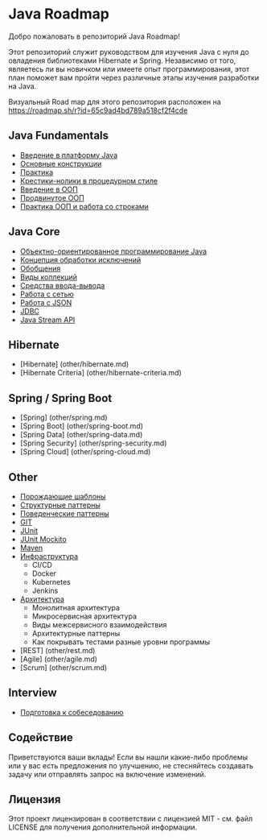 # Java Roadmap

Добро пожаловать в репозиторий Java Roadmap!

Этот репозиторий служит руководством для изучения Java с нуля до овладения библиотеками Hibernate и Spring.
Независимо от того, являетесь ли вы новичком или имеете опыт программирования,
этот план поможет вам пройти через различные этапы изучения разработки на Java.

Визуальный Road map для этого репозитория расположен на https://roadmap.sh/r?id=65c9ad4bd789a518cf2f4cde

## Java Fundamentals

+ [Введение в платформу Java](src/main/resources/java-core/1-java-fundamentals/lvl1/1-java-fundamentals-level-1.md)
+ [Основные конструкции](src/main/resources/java-core/1-java-fundamentals/lvl2/1-java-fundamentals-level-2.md)
+ [Практика](src/main/resources/java-core/1-java-fundamentals/lvl3/1-java-fundamentals-level-3.md)
+ [Крестики-нолики в процедурном стиле](src/main/resources/java-core/1-java-fundamentals/lvl4/1-java-fundamentals-level-4.md)
+ [Введение в ООП](src/main/resources/java-core/1-java-fundamentals/lvl5/1-java-fundamentals-level-5.md)
+ [Продвинутое ООП](src/main/resources/java-core/1-java-fundamentals/lvl6/1-java-fundamentals-level-6.md)
+ [Практика ООП и работа со строками](src/main/resources/java-core/1-java-fundamentals/lvl7/1-java-fundamentals-level-7.md)

## Java Core

+ [Объектно-ориентированное программирование Java](src/main/resources/java-core/2-java-core/lvl1/2-java-core-level-1.md)
+ [Концепция обработки исключений](src/main/resources/java-core/2-java-core/lvl2/2-java-core-level-2.md)
+ [Обобщения](src/main/resources/java-core/2-java-core/lvl3/2-java-core-level-3.md)
+ [Виды коллекций](src/main/resources/java-core/2-java-core/lvl4/2-java-core-level-4.md)
+ [Средства ввода-вывода](src/main/resources/java-core/2-java-core/lvl5/2-java-core-level-5.md)
+ [Работа с сетью](src/main/resources/java-core/2-java-core/lvl6/2-java-core-level-6.md)
+ [Работа с JSON](src/main/resources/java-core/2-java-core/lvl7/2-java-core-level-7.md)
+ [JDBC](src/main/resources/java-core/2-java-core/lvl8/2-java-core-level-8.md)
+ [Java Stream API](src/main/resources/java-core/2-java-core/lvl9/2-java-core-level-9.md)

## Hibernate

+ [Hibernate] (other/hibernate.md)
+ [Hibernate Criteria] (other/hibernate-criteria.md)

## Spring / Spring Boot

+ [Spring] (other/spring.md)
+ [Spring Boot] (other/spring-boot.md)
+ [Spring Data] (other/spring-data.md)
+ [Spring Security] (other/spring-security.md)
+ [Spring Cloud] (other/spring-cloud.md)

## Other

+ [Порождающие шаблоны](src/main/resources/other/patterns/Creational-Patterns.md)
+ [Структурные паттерны](src/main/resources/other/patterns/Structural-Patterns.md)
+ [Поведенческие паттерны](src/main/resources/other/patterns/Behavioral-Patterns.md)
+ [GIT](src/main/resources/other/git/git.md)
+ [JUnit](src/main/resources/other/junit/junit.md)
+ [JUnit Mockito](src/main/resources/other/junit/junit-mockito.md)
+ [Maven](src/main/resources/other/maven/Maven.md)
+ [Инфраструктура](src/main/resources/other/infrastructure/infrastructure.md)
    + СI/СD
    + Docker
    + Kubernetes
    + Jenkins
+ [Архитектура](src/main/resources/other/architecture/architecture.md)
    + Монолитная архитектура
    + Микросервисная архитектура
    + Виды межсервисного взаимодействия
    + Архитектурные паттерны
    + Как покрывать тестами разные уровни программы
+ [REST] (other/rest.md)
+ [Agile] (other/agile.md)
+ [Scrum] (other/scrum.md)

## Interview

+ [Подготовка к собеседованию](src/main/resources/interview/java-interview.md)

## Содействие

Приветствуются ваши вклады! Если вы нашли какие-либо проблемы или у вас есть предложения по улучшению, не стесняйтесь создавать задачу или отправлять запрос на
включение изменений.

## Лицензия

Этот проект лицензирован в соответствии с лицензией MIT - см. файл LICENSE для получения дополнительной информации.
